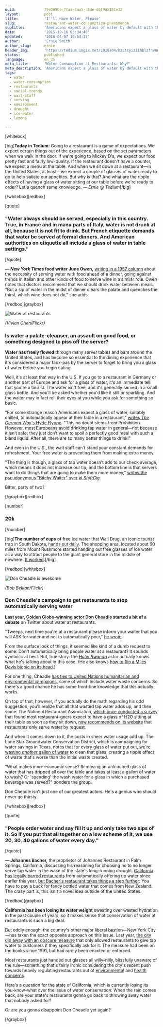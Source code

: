 ```yaml
---
uuid:             79e309be-7faa-4aa5-a8de-d6f9d5181e32
layout:           post
title:            'I''ll Have Water, Please'
slug:             restaurant-water-consumption-phenomenon
subtitle:         'Americans expect a glass of water by default with their sit-down restaurant meal. Why is it such a big deal, and how much water are we wasting, anyway?'
date:             '2015-10-16 03:34:46'
updated:          '2018-04-07 16:54:17'
author:           'Ernie Smith'
author_slug:      ernie
header_img:       'https://tedium.imgix.net/2018/04/bzctcyiziihblzfhvnml.gif'
status:           published
language:         en_US
meta_title:       'Water Consumption at Restaurants: Why?'
meta_description: 'Americans expect a glass of water by default with their sit-down restaurant meal. Why is it such a big deal, and how much water are we wasting, anyway?'
tags:
  - water
  - water-consumption
  - restaurants
  - social-trends
  - wait-staff
  - serving
  - environment
  - drought
  - ice-water
  - lemons

---
```


[whitebox]

[big]**Today in Tedium:** Going to a restaurant is a game of expectations. We expect certain things out of the experience, based on the set parameters when we walk in the door. If we're going to Mickey D's, we expect our food pretty fast and fairly low-quality. If the restaurant doesn't have a counter, we expect a menu at the table. And when we sit down at a restaurant—in the United States, at least—we expect a couple of glasses of water ready to go to help satiate our appetites. But why is that? And what are the ripple effects of having a glass of water sitting at our table before we're ready to order? Let's quench some knowledge. *— Ernie @ Tedium*[/big]

[/whitebox][redbox]

[quote]
### "Water always should be served, especially in this country. True, in France and in many parts of Italy, water is not drunk at all, because it is not fit to drink. But French etiquette demands that water be served at formal dinners. And American authorities on etiquette all include a glass of water in table settings."
[/quote]

**— *New York Times* food writer June Owen,** [writing in a 1957 column](http://query.nytimes.com/gst/abstract.html?res=9901E7DE1730E23BBC4850DFB566838C649EDE) about the necessity of serving water with food ahead of a dinner, going against trends in Italian and other kinds of food to serve wine in a similar role. Owen notes that doctors recommend that we should drink water between meals. "But a sip of water in the midst of dinner clears the palate and quenches the thirst, which wine does not do," she adds. 

[/redbox][graybox]

![Water at restaurants](https://tedium.imgix.net/2018/04/u7zjgy44meaaf3c7ewnt.jpg)

*(Vivian Chen/Flickr)*

### Is water a palate-cleanser, an assault on good food, or something designed to piss off the server?

**Water has freely flowed** through many server tables and bars around the United States, and has become so essential to the dining experience that it's considered a major faux-pas by the server to forget to bring you a glass of water before you begin eating.

Well, it's at least that way in the U.S. If you go to a restaurant in Germany or another part of Europe and ask for a glass of water, it's an immediate tell that you're a tourist. The water isn't free, and it's generally served in a small glass bottle. And you'll be asked whether you'd like it still or sparkling. And the waiter may in fact roll their eyes at you while you ask for something so basic.

"For some strange reason Americans expect a glass of water, suitably chilled, to automatically appear at their table in a restaurant," [writes *The German Way*'s Hyde Flyppo](http://www.german-way.com/travel-and-tourism/germany-for-tourists/dining-out-in-germany/). "This no doubt stems from Prohibition. However, most Europeans avoid drinking tap water in general—not because it isn’t safe; they just don’t want to spoil a perfectly good meal with such a bland liquid! After all, there are so many better things to drink!"

And even in the U.S., the wait staff can't stand your constant demands for refreshment. Your free water is preventing them from making extra money.

"The thing is though, a glass of tap water doesn’t add to our check average, which means it does not increase our tip, and the bottom line is that servers want to do things that are going to make them more money," [writes the pseudonymous "Bitchy Waiter" over at *ShiftGig*](http://www.shiftgig.com/articles/your-waiter-hates-you-ordering-water-heres-why).

Bitter, party of two?

[/graybox][redbox]

[number]
### 20k
[/number]

[big]**The number of cups** of free ice water that Wall Drug, an iconic tourist trap in South Dakota, [hands out daily](http://www.atlasobscura.com/places/wall-drug). The shopping area, located about 60 miles from Mount Rushmore started handing out free glasses of ice water as a way to attract people to the giant general store in the middle of nowhere. [It worked](http://www.walldrug.com/t-history.aspx).[/big]

[/redbox][whitebox]

![Don Cheadle is awesome](https://tedium.imgix.net/2018/04/lvl9w1npmv7nwjclci37.jpg)

*(Bob Bekian/Flickr)*

### Don Cheadle's campaign to get restaurants to stop automatically serving water

**Last year, [Golden Globe-winning actor Don Cheadle](http://amzn.to/1RLnanm) started a bit of a debate** on Twitter about water at restaurants.

"Tweeps, next time you're at a restaurant please inform your waiter that you will ASK for water and not to automatically pour," [he wrote](https://twitter.com/IamDonCheadle/status/453735578048016385). 

From the surface look of things, it seemed like kind of a dumb request to some: Don't automatically bring people water at a restaurant? It sounds symbolic at best. But, true story: the [*Hotel Rwanda*](http://amzn.to/1MsZ64c) actor actually knows what he's talking about in this case. (He also knows [how to flip a Miles Davis biopic on its head](http://www.indiewire.com/article/watch-don-cheadle-is-a-pissed-off-musician-in-miles-ahead-clip-20151012).)

For one thing, Cheadle [has ties to United Nations humanitarian and environmental campaigns](http://www.un.org/apps/news/story.asp?NewsID=34934#.Vh7YqGQrJP0), some of which include water waste concerns. So there's a good chance he has some front-line knowledge that this actually works.

On top of that, however, if you actually do the math regarding his odd suggestion, you'll realize that all that wasted tap water adds up, and then some. The National Restaurant Association, [which once conducted a survey](http://restaurant-ingthroughhistory.com/2010/09/06/that-glass-of-water/) that found most restaurant-goers expect to have a glass of H2O sitting at their table as soon as they sit down, [now recommends on its website](http://conserve.restaurant.org/Best-Practices/Save-Water/Water-service) that restaurants only serve water by request.

And when it comes down to it, the costs in sheer water usage add up. The Lone Star Groundwater Conservation District, which is campaigning for water savings in Texas, notes that for every glass of water put out, [we're wasting *another* gallon of water](http://www.savewatertexas.com/wateronrequest/) to clean that glass, creating a ripple effect of waste that's worse than the initial waste created.

"What makes more economic sense? Removing an untouched glass of water that has dripped all over the table and takes at least a gallon of water to wash? Or 'spending' the wash water for a glass in which a purchased beverage was served?" ponders the group.

Don Cheadle isn't just one of our greatest actors. He's a genius who should never go thirsty.

[/whitebox][redbox]

[quote]
### "People order water and say fill it up and only take two sips of it. So if you put that all together on a low scheme of it, we use 20, 30, 40 gallons of water every day."
[/quote]

**— Johannes Bacher,** the proprietor of Johannes Restaurant in Palm Springs, California, discussing his reasoning for choosing no to no longer serve tap water in the wake of the state's long-running drought. [California has legally barred restaurants](http://www.sfgate.com/bayarea/article/California-drought-State-approves-sweeping-6139559.php) from automatically offering up water since earlier this year, [but Bacher's restaurant takes things a step further](http://www.kesq.com/news/johannes-restaurant-taking-a-stand-against-water-wasters/33157520): You have to pay a buck for fancy bottled water that comes from New Zealand. The crazy part is, this isn't a novel idea outside of the United States.

[/redbox][graybox]

**California has been losing its water weight** sweating over wasted hydration in the past couple of years, so it makes sense that conservation of water at restaurants is such a big deal.

But oddly enough, the country's other major liberal bastion—New York City—has taken the exact opposite approach on this issue. Last year, [the city did away with an obscure measure](http://www.nytimes.com/2014/02/05/nyregion/little-known-regulation-on-tap-water-in-restaurants-is-set-to-fade-away.html) that only allowed restaurants to give tap water to customers if they specifically ask for it. The measure had been on the books since 1991, but had rarely been enacted or enforced. 

Most restaurants just handed out glasses all willy-nilly, blissfully unaware of the rule—something that's fairly ironic considering the city's recent push towards heavily regulating restaurants out of [environmental](http://www.entrepreneur.com/article/251004) and [health concerns](http://www.bloomberg.com/news/articles/2014-06-26/new-york-big-soda-ban-rejected-by-n-y-top-court-as-overreach).

Here's a question for the state of California, which is currently losing its you-know-what over the issue of water conservation: When the rain comes back, are your state's restaurants gonna go back to throwing away water that nobody asked for?

Or are you gonna disappoint Don Cheadle yet again?

[/graybox]
